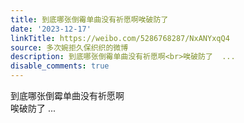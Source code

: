 ```yaml
---
title: 到底哪张倒霉单曲没有祈愿啊唉破防了
date: '2023-12-17'
linkTitle: https://weibo.com/5286768287/NxANYxqQ4
source: 多次婉拒久保织织的微博
description: 到底哪张倒霉单曲没有祈愿啊<br>唉破防了  ...
disable_comments: true
---
```

到底哪张倒霉单曲没有祈愿啊<br>唉破防了  ...